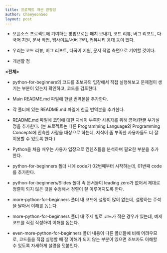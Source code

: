 ```yaml
---
title: 프로젝트 개선 방향성
author: ChaeyeonSeo
layout: post
---
```


- 오픈소스 프로젝트에 기여하는 방법으로는 패치 보내기, 코드 리뷰, 버그 리포트, 다국어 지원, 문서 작업, 웹사이트/서버 관리, 커뮤니티 응대 등이 있다. 

- 우리는 코드 리뷰, 버그 리포트, 다국어 지원, 문서 작업 측면으로 기여할 것이다.

- 개선할 점

**<전체>**

* python-for-beginners의 코드를 초보자의 입장에서 직접 실행해보고 문제점이 생기는 부분이 있는지 확인하고, 코드를 검토한다.

* Main README.md 파일에 한글 번역본을 추가한다.

* 각 폴더에 있는 README.md 파일에 한글 번역본을 추가한다.

* README.md 파일에 코딩에 대한 지식이 부족한 사용자를 위해 영어/한글 부가설명을 추가한다. (본 프로젝트는 다른 Programming Language와 Programming Concepts에 친숙한 사람을 대상으로 하는데, 지식이 좀 부족한 사용자들도 더 잘 이용할 수 있도록 한다.)

* Python을 처음 배우는 사용자 입장으로 컨텐츠들을 분석하며 필요한 부분을 추가한다.


**<python-for-beginners>**
  
* python-for-beginners 폴더 내에 code가 02번째부터 시작하는데, 01번째 code를 추가한다.
  
* python-for-beginners/Slides 폴더 속 문서들이 leading zero가 없어서 제대로 정렬이 되지 않은 것을 수정해서 정렬이 잘 이루어지도록 한다.


**<more- python-for-beginners>**
  
* more-python-for-beginners 폴더 내 코드에 설명이 많이 없는데, 설명하는 주석을 달아서 이해를 돕는다.
  
* more-python-for-beginners 폴더 내 주제 별로 코드가 적은 경우가 있는데, 예제 코드를 직접 작성하여 이해를 돕는다.


**<even-more-python-for-beginners>**
  
* even-more-python-for-beginners 폴더 내용이 다른 폴더들에 비해 어려우므로, 코드들을 직접 실행할 때 잘 이해가 되지 않는 부분이 있으면 초보자도 이해할 수 있도록 자세하게 설명을 덧붙인다.

